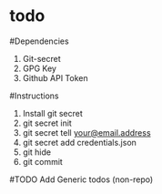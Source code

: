 # todo

#Dependencies
1. Git-secret
2. GPG Key
3. Github API Token

#Instructions
1. Install git secret
2. git secret init
3. git secret tell <your@email.address>
4. git secret add credentials.json
4. git hide
5. git commit

#TODO
Add Generic todos (non-repo)
